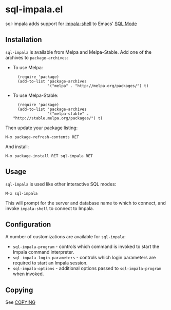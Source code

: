 sql-impala.el
===============

sql-impala adds support for [impala-shell][1] to Emacs' [SQL Mode][2]

Installation
------------

`sql-impala` is available from Melpa and Melpa-Stable. Add one of the archives
to `package-archives`:

* To use Melpa:

        (require 'package)
        (add-to-list 'package-archives
                     '("melpa" . "http://melpa.org/packages/") t)

* To use Melpa-Stable:

        (require 'package)
        (add-to-list 'package-archives
                     '("melpa-stable" . "http://stable.melpa.org/packages/") t)

Then update your package listing:

    M-x package-refresh-contents RET

And install:

    M-x package-install RET sql-impala RET

Usage
-----

`sql-impala` is used like other interactive SQL modes:

    M-x sql-impala

This will prompt for the server and database name to which to connect, and
invoke `impala-shell` to connect to Impala.

Configuration
-------------

A number of customizations are available for `sql-impala`:

* `sql-impala-program` - controls which command is invoked to start the Impala
  command interpreter.
* `sql-impala-login-parameters` - controls which login parameters are required
  to start an Impala session.
* `sql-impala-options` - additional options passed to `sql-impala-program` when
  invoked.

Copying
-------

See [COPYING](COPYING)

[1]: http://www.cloudera.com/documentation/enterprise/latest/topics/impala_impala_shell.html
[2]: https://www.emacswiki.org/emacs?SqlMode
